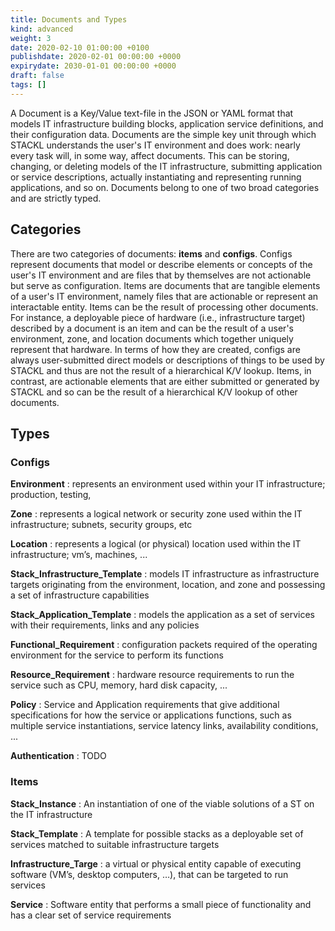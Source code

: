 ```yaml
---
title: Documents and Types
kind: advanced
weight: 3
date: 2020-02-10 01:00:00 +0100
publishdate: 2020-02-01 00:00:00 +0000
expirydate: 2030-01-01 00:00:00 +0000
draft: false
tags: []
---
```

A Document is a Key/Value text-file in the JSON or YAML format that models IT infrastructure building blocks, application service definitions, and their configuration data.
Documents are the simple key unit through which STACKL understands the user's IT environment and does work: nearly every task will, in some way, affect documents.
This can be storing, changing, or deleting models of the IT infrastructure, submitting  application or service descriptions, actually instantiating and representing running applications, and so on.
Documents belong to one of two broad categories and are strictly typed.

## Categories

There are two categories of documents: **items** and **configs**.
Configs represent documents that model or describe elements or concepts of the user's IT environment and are files that by themselves are not actionable but serve as configuration.
Items are documents that are tangible elements of a user's IT environment, namely files that are actionable or represent an interactable entity.
Items can be the result of processing other documents.
For instance, a deployable piece of hardware (i.e., infrastructure target) described by a document is an item and can be the result of a user's environment, zone, and location documents which together uniquely represent that hardware.
In terms of how they are created, configs are always user-submitted direct models or descriptions of things to be used by STACKL and thus are not the result of a hierarchical K/V lookup.
Items, in contrast, are actionable elements that are either submitted or generated by STACKL and so can be the result of a hierarchical K/V lookup of other documents.

## Types

### Configs

**Environment**
: represents an environment used within your IT infrastructure; production, testing,

**Zone**
: represents a logical network or security zone used within the IT infrastructure; subnets, security groups, etc

**Location**
: represents a logical (or physical) location used within the IT infrastructure; vm’s, machines, ...

**Stack_Infrastructure_Template**
: models IT infrastructure as infrastructure targets originating from the environment, location, and zone and possessing a set of infrastructure capabilities

**Stack_Application_Template**
: models the application as a set of services with their requirements, links and any policies

**Functional_Requirement**
: configuration packets required of the operating environment for the service to perform its functions

**Resource_Requirement**
: hardware resource requirements to run the service such as CPU, memory, hard disk capacity, ...

**Policy**
: Service and Application requirements that give additional specifications for how the service or applications functions, such as multiple service instantiations, service latency links, availability conditions, ...

**Authentication**
: TODO

### Items

**Stack_Instance**
: An instantiation of one of the viable solutions of a ST on the IT infrastructure

**Stack_Template**
: A template for possible stacks as a deployable set of services matched to suitable infrastructure targets

**Infrastructure_Targe**
: a virtual or physical entity capable of executing software (VM’s, desktop computers, …), that can be targeted to run services

**Service**
: Software entity that performs a small piece of functionality and has a clear set of service requirements
